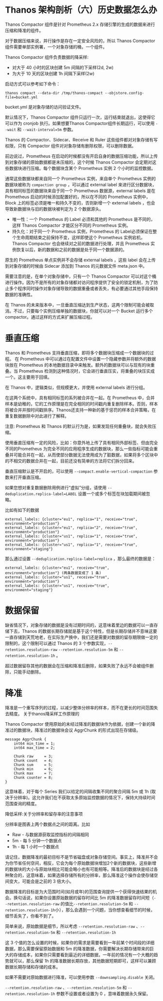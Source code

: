 # Thanos 架构剖析（六）历史数据怎么办



Thanos Compactor 组件是针对 Prometheus 2.x 存储引擎的生成的数据来进行压缩和降准的组件。

对于数据压缩来说，并行操作是存在一定安全风险的，所以 Thanos Compactor 组件需要单部实例署，一个对象存储的桶，一个组件。


Thanos Compactor 组件负责数据的降采样:

* 对大于 40 小时的区块创建 5m 间隔的下采样(2d, 2w)
* 为大于 10 天的区块创建 1h 间隔下采样(2w)

启动方式可以参考如下命令：
```
thanos compact --data-dir /tmp/thanos-compact --objstore.config-file=bucket.yml
```
bucket.yml 是对象存储的访问验证文件。

默认情况下，Thanos Compactor 组件只运行一次，运行结束就退出，这使得它可以作为 cronjob 执行。如果想要Thanos Compactor组件长期运行，可以使用  `--wait` 和 `--wait-interval=5m`  参数。

Thanos 的 Compactor、Sidecar、Receive 和 Ruler 这些组件都对对象存储有写权限，只有 Compactor 组件对对象存储有删除权限，可以删除数据。

前边说过，Prometheus 在启动的时候都没有开启自身的数据压缩功能，所以上传到对象存储的原始数据都是未压缩的，这个时候 Thanos Compactor 会定期对这些数据块进行压缩。每个数据块含某个 Prometheus 实例 2 个小时的监控数据。


通常这些数据块都来自同一个 Prometheus 实例，来自单个 Prometheus 实例的数据块被称为 `compaction group` ，可以通过 external label 来进行区分数据块，具有相同标签的数据块来自于同一个 Prometheus 数据源，external labels 是在 Prometheus 启动的时候添加配置好的，所以在不同的 Prometheus 实例中，Block 上的标签必须是唯一和持久不变的，否则新增一个 external labels ，也会导致新数据块与旧的数据块被判定为 2 个数据源头。

* 唯一性：一个 Prometheus 的 Label 必须和其他的 Prometheus 是不同的，这样 Thanos Compactor 才能区分不同的 Prometheus 实例。
* 持久化：对于同一个 Prometheus 实例，Prometheus 的 Label必须保证在整个生命周期结束之前保持不变，这样即使这个 Prometheus 实例宕机， Thanos Compactor 也会继续对之前的数据进行处理，并且 Prometheus 实例恢复以后，新的数据和之前的数据是处于同一个数据源的。


原生的 Prometheus 单点实例并不会存储 external labels ，这些 label 会在上传到对象存储的时候由 Sidecar 添加到 Thanos 的元数据文件 meta.json 中。

需要注意的是，在单个对象存储中，只有一个 Thanos Compactor 可以对这个桶进行操作。因为不是所有的对象存储都对访问程序提供了安全的锁定机制，为了防止多个程序同时操作对象存储导致的数据重叠或者丢失，有必要通过其他手段保持数据的准确性。



在 Thanos 的未来版本中，一旦垂直压缩达到生产状态，这两个限制可能会被取消。不过，只要每个实例压缩单独的数据块，你就可以对一个 Bucket 运行多个compactor。通过这样的方式来扩展压缩过程。

# 垂直压缩

Thanos 和 Prometheus 支持垂直压缩，即将多个数据块压缩成一个数据块的过程。
在 Prometheus 中可以通过在配置文件中设置一个隐藏参数并将额外的数据块放在 Prometheus 的本地数据目录中来触发。额外的数据块可以与现有的块重叠。当 Prometheus 检测到这种情况时，它会进行垂直压实，将重叠的块压实成一个。这主要用于回填。
 
在 Thanos 中，逻辑类似，但规模更大，并使用 external labels 进行分组。

在这两个系统中，具有相同标签的系列被合并在一起。在 Prometheus 中，合并样本是幼稚的，它的工作原理是在完全相同的时间戳内重复删除样本。否则，样本将被合并并按时间戳排序。Thanos还支持一种新的基于惩罚的样本合并策略，在重复数据删除中对此进行了解释。

注意: Prometheus 和 Thanos 的默认行为是，如果发现任何重叠块，就会失败压缩。

使用垂直压缩有一定的风险，比如：你意外地上传了具有相同外部标签、但由完全不同的Prometheus 为完全不同的应用程序生成的数据块，那么一些指标可能会重叠并可能合并在一起，从而使部分数据无法使用成为了脏数据，如果将多个区块中的不相交的数据合并在一起，目前还没有简单的方法将它们拆分回来。

垂直压缩默认是不开启的，可以使用 `--compact.enable-vertical-compaction` 参数来打开垂直压缩。

如果您想对重复数据删除用例进行“虚拟”分组，请使用 `--deduplication.replica-label=LABEL` 设置一个或多个标签在块加载期间被忽略。

比如有如下的数据

```
external_labels: {cluster="eu1", replica="1", receive="true", environment="production"}
external_labels: {cluster="eu1", replica="2", receive="true", environment="production"}
external_labels: {cluster="us1", replica="1", receive="true", environment="production"}
external_labels: {cluster="us1", replica="1", receive="true", environment="staging"}
```
那么通过设置 `--deduplication.replica-label=replica` ，那么最终的数据是：

```
external_labels: {cluster="eu1", receive="true", environment="production"} (两条数据变成了 1 条)
external_labels: {cluster="us1", receive="true", environment="production"}
external_labels: {cluster="us1", receive="true", environment="staging"}
```

# 数据保留

缺省情况下，对象存储的数据是没有过期时间的，这意味着里边的数据可以一直存储下去，Thanos 的数据长期存储就是基于这个特性，但是长期存储并不意味这要一直存储到天荒地老，在实际生产换中，我们还是需要对数据的留存期限做一定的限制的，这个限制可以通过 Thanos 的 3 个参数实现，`--retention.resolution-raw` `--retention.resolution-5m` 和 `--retention.resolution-1h` 。

超过数据留存其他的数据会在压缩和降准后删除，如果失败了永远不会被组件删除，只能手动删除。

# 降准

降准是一个重写序列的过程，以减少整体分辨率的样本，而不在更长的时间范围失去精度。
关于thanos降采样工作原理的


Thanos Compactor 使用原始的未经过降准的数据块作为依据，创建一个新的降准过的数据块，降准过的数据块会议 AggrChunk 的形式出现在存储级。

```
message AggrChunk {
    int64 min_time = 1;
    int64 max_time = 2;

    Chunk raw     = 3;
    Chunk count   = 4;
    Chunk sum     = 5;
    Chunk min     = 6;
    Chunk max     = 7;
    Chunk counter = 8;
}
```

这意味着，对于每个 Series 我们以给定的间隔收集不同的聚合间隔 5m 或 1h (取决于分辨率)。这允许我们在不获取太多原始监控数据的情况下，保持大持续时间范围查询的精度。

降低采样:关于分辨率和留存率的注意事项

分辨率是图表上两个数据点之间的距离。比如

* Raw - 与数据源获取监控指标的间隔相同
* 5m - 每 5 分钟一个数据点
* 1h - 每 1 小时一个数据点

请记住，数据降准的最初目标不是节省磁盘或对象存储空间。事实上，降准并不会为你节省任何空间，相反，它会为每个原始数据块增加2个新的数据块，这些新增的数据块的大小与原始块相比可能会略小也有可能相等。降准后的数据块是经过各种聚合的，这意味着，如果选择存储所有的分辨率，那么降准这个操作会使存储空间变大，可能会是之前的 3 倍大小。


数据降准的目标是为大范围时间(如月或年)的范围查询提供一个获得快速结果的机会。换句话说，如果你设置原始数据的留存时间比 5m 的降准数据留存时间短（`--retention.resolution-raw` 的值比`--retention.resolution-5m` 和 `--retention.resolution-1h`小），那么会遇到一个问题，当你想查看细节的时候，细节丢失了，你看不到了。


简单来说，原始数据是细节，所以考虑 `--retention.resolution-raw` 、`--retention.resolution-5m` 和 `--retention.resolution-1h`

这 3 个值的怎么设置的时候，如果你的需求是需要看到一年前某个时间段的详细数据，那么需要保留原始数据和 5m 的降准数据，你需要解决长期存储带来的巨大的存储成本，如果你只需要看到最近的详细数据，一年前的情况有一个大概的趋势就可以，那么保留 1h 的降准数据长期存放，其他数据短期即可，这样可以兼顾数据长期存储和存储的成本。


如果不需要对原始数据进行降准，可以使用参数 `--downsampling.disable` 关闭。

`--retention.resolution-raw` 、`--retention.resolution-5m` 和 `--retention.resolution-1h` 参数不设置或者设置为 0 ，意味着数据永久保留。
